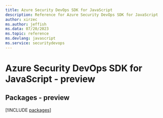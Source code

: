```yaml
---
title: Azure Security DevOps SDK for JavaScript
description: Reference for Azure Security DevOps SDK for JavaScript
author: xirzec
ms.author: jeffish
ms.data: 07/20/2023
ms.topic: reference
ms.devlang: javascript
ms.service: securitydevops
---
```

# Azure Security DevOps SDK for JavaScript - preview
## Packages - preview
[!INCLUDE [packages](security-devops-index.md)]